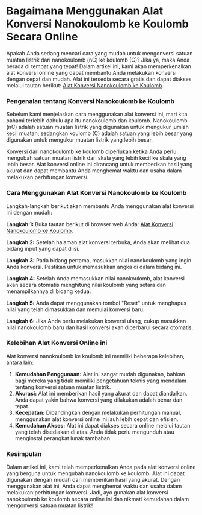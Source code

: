 Bagaimana Menggunakan Alat Konversi Nanokoulomb ke Koulomb Secara Online
========================================================================

Apakah Anda sedang mencari cara yang mudah untuk mengonversi satuan muatan listrik dari nanokoulomb (nC) ke koulomb (C)? Jika ya, maka Anda berada di tempat yang tepat! Dalam artikel ini, kami akan memperkenalkan alat konversi online yang dapat membantu Anda melakukan konversi dengan cepat dan mudah. Alat ini tersedia secara gratis dan dapat diakses melalui tautan berikut: [Alat Konversi Nanokoulomb ke Koulomb](https://www.onlinecalculatorsfree.com/id/convert/nanocoulomb-to-coulomb.html).

### Pengenalan tentang Konversi Nanokoulomb ke Koulomb

Sebelum kami menjelaskan cara menggunakan alat konversi ini, mari kita pahami terlebih dahulu apa itu nanokoulomb dan koulomb. Nanokoulomb (nC) adalah satuan muatan listrik yang digunakan untuk mengukur jumlah kecil muatan, sedangkan koulomb (C) adalah satuan yang lebih besar yang digunakan untuk mengukur muatan listrik yang lebih besar.

Konversi dari nanokoulomb ke koulomb diperlukan ketika Anda perlu mengubah satuan muatan listrik dari skala yang lebih kecil ke skala yang lebih besar. Alat konversi online ini dirancang untuk memberikan hasil yang akurat dan dapat membantu Anda menghemat waktu dan usaha dalam melakukan perhitungan konversi.

### Cara Menggunakan Alat Konversi Nanokoulomb ke Koulomb

Langkah-langkah berikut akan membantu Anda menggunakan alat konversi ini dengan mudah:

**Langkah 1:** Buka tautan berikut di browser web Anda: [Alat Konversi Nanokoulomb ke Koulomb](https://www.onlinecalculatorsfree.com/id/convert/nanocoulomb-to-coulomb.html).

**Langkah 2:** Setelah halaman alat konversi terbuka, Anda akan melihat dua bidang input yang dapat diisi.

**Langkah 3:** Pada bidang pertama, masukkan nilai nanokoulomb yang ingin Anda konversi. Pastikan untuk memasukkan angka di dalam bidang ini.

**Langkah 4:** Setelah Anda memasukkan nilai nanokoulomb, alat konversi akan secara otomatis menghitung nilai koulomb yang setara dan menampilkannya di bidang kedua.

**Langkah 5:** Anda dapat menggunakan tombol "Reset" untuk menghapus nilai yang telah dimasukkan dan memulai konversi baru.

**Langkah 6:** Jika Anda perlu melakukan konversi ulang, cukup masukkan nilai nanokoulomb baru dan hasil konversi akan diperbarui secara otomatis.

### Kelebihan Alat Konversi Online ini

Alat konversi nanokoulomb ke koulomb ini memiliki beberapa kelebihan, antara lain:

1. **Kemudahan Penggunaan:** Alat ini sangat mudah digunakan, bahkan bagi mereka yang tidak memiliki pengetahuan teknis yang mendalam tentang konversi satuan muatan listrik.
2. **Akurasi:** Alat ini memberikan hasil yang akurat dan dapat diandalkan. Anda dapat yakin bahwa konversi yang dilakukan adalah benar dan tepat.
3. **Kecepatan:** Dibandingkan dengan melakukan perhitungan manual, menggunakan alat konversi online ini jauh lebih cepat dan efisien.
4. **Kemudahan Akses:** Alat ini dapat diakses secara online melalui tautan yang telah disediakan di atas. Anda tidak perlu mengunduh atau menginstal perangkat lunak tambahan.

### Kesimpulan

Dalam artikel ini, kami telah memperkenalkan Anda pada alat konversi online yang berguna untuk mengubah nanokoulomb ke koulomb. Alat ini dapat digunakan dengan mudah dan memberikan hasil yang akurat. Dengan menggunakan alat ini, Anda dapat menghemat waktu dan usaha dalam melakukan perhitungan konversi. Jadi, ayo gunakan alat konversi nanokoulomb ke koulomb secara online ini dan nikmati kemudahan dalam mengonversi satuan muatan listrik!